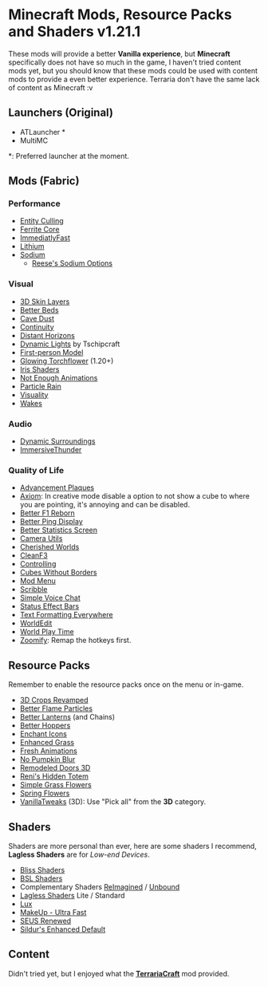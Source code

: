 # Minecraft Mods, Resource Packs and Shaders v1.21.1

These mods will provide a better **Vanilla experience**, but **Minecraft** specifically does not have so much in the game, I haven't tried content mods yet, but you should know that these mods could be used with content mods to provide a even better experience. Terraria don't have the same lack of content as Minecraft :v

## Launchers (Original)

- ATLauncher \*
- MultiMC

\*: Preferred launcher at the moment.

## Mods (Fabric)

### Performance

- [Entity Culling](https://modrinth.com/mod/entityculling)
- [Ferrite Core](https://modrinth.com/mod/ferrite-core)
- [ImmediatlyFast](https://modrinth.com/mod/immediatelyfast)
- [Lithium](https://modrinth.com/mod/lithium)
- [Sodium](https://modrinth.com/mod/sodium)
  - [Reese's Sodium Options](https://modrinth.com/mod/reeses-sodium-options)

### Visual

- [3D Skin Layers](https://modrinth.com/mod/3dskinlayers)
- [Better Beds](https://modrinth.com/mod/better-beds)
- [Cave Dust](https://modrinth.com/mod/cave-dust)
- [Continuity](https://modrinth.com/mod/continuity)
- [Distant Horizons](https://modrinth.com/mod/distanthorizons)
- [Dynamic Lights](https://modrinth.com/datapack/dynamic-lights) by Tschipcraft
- [First-person Model](https://modrinth.com/mod/first-person-model)
- [Glowing Torchflower](https://modrinth.com/mod/glowing-torchflower) (1.20+)
- [Iris Shaders](https://modrinth.com/mod/iris)
- [Not Enough Animations](https://modrinth.com/mod/not-enough-animations)
- [Particle Rain](https://modrinth.com/mod/particle-rain)
- [Visuality](https://modrinth.com/mod/visuality)
- [Wakes](https://modrinth.com/mod/wakes)

### Audio

- [Dynamic Surroundings](https://modrinth.com/mod/dynamicsurroundingsfabric)
- [ImmersiveThunder](https://modrinth.com/mod/immersivethunder)

### Quality of Life

- [Advancement Plaques](https://modrinth.com/mod/advancement-plaques)
- [Axiom](https://modrinth.com/mod/axiom): In creative mode disable a option to not show a cube to where you are pointing, it's annoying and can be disabled.
- [Better F1 Reborn](https://modrinth.com/mod/better-f1-reborn)
- [Better Ping Display](https://modrinth.com/mod/better-ping-display-fabric)
- [Better Statistics Screen](https://modrinth.com/mod/better-stats)
- [Camera Utils](https://modrinth.com/mod/camera-utils)
- [Cherished Worlds](https://modrinth.com/mod/cherished-worlds)
- [CleanF3](https://modrinth.com/mod/clean-f3)
- [Controlling](https://modrinth.com/mod/controlling)
- [Cubes Without Borders](https://modrinth.com/mod/cubes-without-borders)
- [Mod Menu](https://modrinth.com/mod/modmenu)
- [Scribble](https://modrinth.com/mod/scribble)
- [Simple Voice Chat](https://modrinth.com/plugin/simple-voice-chat)
- [Status Effect Bars](https://modrinth.com/mod/status-effect-bars)
- [Text Formatting Everywhere](https://modrinth.com/mod/text-formatting-everywhere)
- [WorldEdit](https://modrinth.com/plugin/worldedit)
- [World Play Time](https://modrinth.com/mod/world-play-time)
- [Zoomify](https://modrinth.com/mod/zoomify): Remap the hotkeys first.

## Resource Packs

Remember to enable the resource packs once on the menu or in-game.

- [3D Crops Revamped](https://modrinth.com/resourcepack/3d-crops)
- [Better Flame Particles](https://modrinth.com/resourcepack/better-flame-particles)
- [Better Lanterns](https://modrinth.com/resourcepack/better-lanterns) (and Chains)
- [Better Hoppers](https://www.curseforge.com/minecraft/texture-packs/hoppers)
- [Enchant Icons](https://modrinth.com/resourcepack/enchant-icons-countxd)
- [Enhanced Grass](https://modrinth.com/resourcepack/enhanced-grass)
- [Fresh Animations](https://modrinth.com/resourcepack/fresh-animations)
- [No Pumpkin Blur](https://modrinth.com/resourcepack/no-pumpkin-blur)
- [Remodeled Doors 3D](https://modrinth.com/resourcepack/remodeled-doors)
- [Reni's Hidden Totem](https://www.curseforge.com/minecraft/texture-packs/renis-hidden-totem-invisible-totem-of-undying-for)
- [Simple Grass Flowers](https://modrinth.com/resourcepack/simple-grass-flowers)
- [Spring Flowers](https://modrinth.com/resourcepack/spring-flowers)
- [VanillaTweaks](https://vanillatweaks.net/picker/resource-packs/) (3D): Use "Pick all" from the **3D** category.

## Shaders

Shaders are more personal than ever, here are some shaders I recommend, **Lagless Shaders** are for _Low-end Devices_.

- [Bliss Shaders](https://modrinth.com/shader/bliss-shader)
- [BSL Shaders](https://modrinth.com/shader/bsl-shaders)
- Complementary Shaders [ReImagined](https://modrinth.com/shader/complementary-reimagined) / [Unbound](https://modrinth.com/shader/complementary-unbound)
- [Lagless Shaders](https://www.9minecraft.net/lagless-shaders-mod/) Lite / Standard
- [Lux](https://modrinth.com/shader/lux-v1)
- [MakeUp - Ultra Fast](https://modrinth.com/shader/makeup-ultra-fast-shaders)
- [SEUS Renewed](https://sonicether.com/shaders/download/renewed-v1-0-1/)
- [Sildur's Enhanced Default](https://www.curseforge.com/minecraft/shaders/sildurs-enhanced-default)

## Content

Didn't tried yet, but I enjoyed what the **[TerrariaCraft](https://modrinth.com/mod/terrariacraft)** mod provided.
